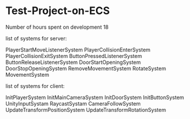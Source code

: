 # Test-Project-on-ECS
Number of hours spent on development 18

list of systems for server:

PlayerStartMoveListenerSystem
PlayerCollisionEnterSystem
PlayerCollisionExitSystem
ButtonPressedListenerSystem
ButtonReleaseListenerSystem
DoorStartOpeningSystem
DoorStopOpeningSystem
RemoveMovementSystem
RotateSystem
MovementSystem

list of systems for client:

InitPlayerSystem
InitMainCameraSystem
InitDoorSystem
InitButtonSystem
UnityInputSystam
RaycastSystam
CameraFollowSystem
UpdateTransformPositionSystem
UpdateTransformRotationSystem